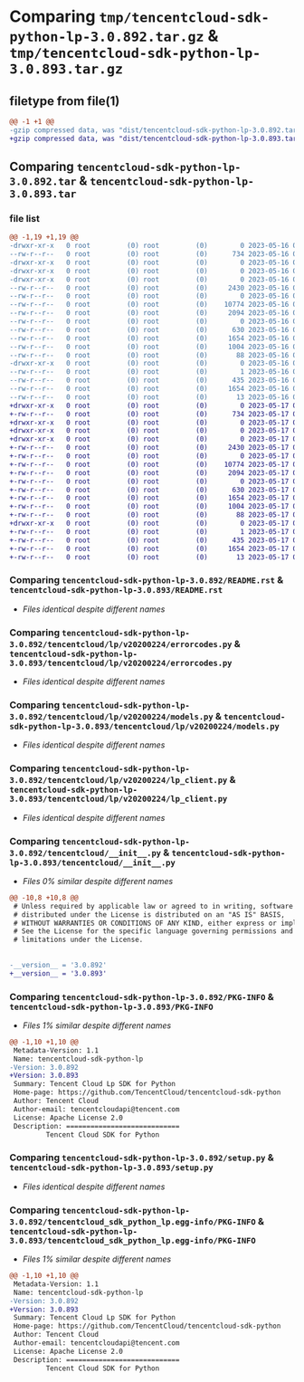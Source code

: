 # Comparing `tmp/tencentcloud-sdk-python-lp-3.0.892.tar.gz` & `tmp/tencentcloud-sdk-python-lp-3.0.893.tar.gz`

## filetype from file(1)

```diff
@@ -1 +1 @@
-gzip compressed data, was "dist/tencentcloud-sdk-python-lp-3.0.892.tar", last modified: Tue May 16 00:40:23 2023, max compression
+gzip compressed data, was "dist/tencentcloud-sdk-python-lp-3.0.893.tar", last modified: Wed May 17 03:35:06 2023, max compression
```

## Comparing `tencentcloud-sdk-python-lp-3.0.892.tar` & `tencentcloud-sdk-python-lp-3.0.893.tar`

### file list

```diff
@@ -1,19 +1,19 @@
-drwxr-xr-x   0 root         (0) root         (0)        0 2023-05-16 00:40:23.000000 tencentcloud-sdk-python-lp-3.0.892/
--rw-r--r--   0 root         (0) root         (0)      734 2023-05-16 00:40:23.000000 tencentcloud-sdk-python-lp-3.0.892/README.rst
-drwxr-xr-x   0 root         (0) root         (0)        0 2023-05-16 00:40:23.000000 tencentcloud-sdk-python-lp-3.0.892/tencentcloud/
-drwxr-xr-x   0 root         (0) root         (0)        0 2023-05-16 00:40:23.000000 tencentcloud-sdk-python-lp-3.0.892/tencentcloud/lp/
-drwxr-xr-x   0 root         (0) root         (0)        0 2023-05-16 00:40:23.000000 tencentcloud-sdk-python-lp-3.0.892/tencentcloud/lp/v20200224/
--rw-r--r--   0 root         (0) root         (0)     2430 2023-05-16 00:40:23.000000 tencentcloud-sdk-python-lp-3.0.892/tencentcloud/lp/v20200224/errorcodes.py
--rw-r--r--   0 root         (0) root         (0)        0 2023-05-16 00:40:23.000000 tencentcloud-sdk-python-lp-3.0.892/tencentcloud/lp/v20200224/__init__.py
--rw-r--r--   0 root         (0) root         (0)    10774 2023-05-16 00:40:23.000000 tencentcloud-sdk-python-lp-3.0.892/tencentcloud/lp/v20200224/models.py
--rw-r--r--   0 root         (0) root         (0)     2094 2023-05-16 00:40:23.000000 tencentcloud-sdk-python-lp-3.0.892/tencentcloud/lp/v20200224/lp_client.py
--rw-r--r--   0 root         (0) root         (0)        0 2023-05-16 00:40:23.000000 tencentcloud-sdk-python-lp-3.0.892/tencentcloud/lp/__init__.py
--rw-r--r--   0 root         (0) root         (0)      630 2023-05-16 00:40:23.000000 tencentcloud-sdk-python-lp-3.0.892/tencentcloud/__init__.py
--rw-r--r--   0 root         (0) root         (0)     1654 2023-05-16 00:40:23.000000 tencentcloud-sdk-python-lp-3.0.892/PKG-INFO
--rw-r--r--   0 root         (0) root         (0)     1004 2023-05-16 00:40:23.000000 tencentcloud-sdk-python-lp-3.0.892/setup.py
--rw-r--r--   0 root         (0) root         (0)       88 2023-05-16 00:40:23.000000 tencentcloud-sdk-python-lp-3.0.892/setup.cfg
-drwxr-xr-x   0 root         (0) root         (0)        0 2023-05-16 00:40:23.000000 tencentcloud-sdk-python-lp-3.0.892/tencentcloud_sdk_python_lp.egg-info/
--rw-r--r--   0 root         (0) root         (0)        1 2023-05-16 00:40:23.000000 tencentcloud-sdk-python-lp-3.0.892/tencentcloud_sdk_python_lp.egg-info/dependency_links.txt
--rw-r--r--   0 root         (0) root         (0)      435 2023-05-16 00:40:23.000000 tencentcloud-sdk-python-lp-3.0.892/tencentcloud_sdk_python_lp.egg-info/SOURCES.txt
--rw-r--r--   0 root         (0) root         (0)     1654 2023-05-16 00:40:23.000000 tencentcloud-sdk-python-lp-3.0.892/tencentcloud_sdk_python_lp.egg-info/PKG-INFO
--rw-r--r--   0 root         (0) root         (0)       13 2023-05-16 00:40:23.000000 tencentcloud-sdk-python-lp-3.0.892/tencentcloud_sdk_python_lp.egg-info/top_level.txt
+drwxr-xr-x   0 root         (0) root         (0)        0 2023-05-17 03:35:06.000000 tencentcloud-sdk-python-lp-3.0.893/
+-rw-r--r--   0 root         (0) root         (0)      734 2023-05-17 03:35:06.000000 tencentcloud-sdk-python-lp-3.0.893/README.rst
+drwxr-xr-x   0 root         (0) root         (0)        0 2023-05-17 03:35:06.000000 tencentcloud-sdk-python-lp-3.0.893/tencentcloud/
+drwxr-xr-x   0 root         (0) root         (0)        0 2023-05-17 03:35:06.000000 tencentcloud-sdk-python-lp-3.0.893/tencentcloud/lp/
+drwxr-xr-x   0 root         (0) root         (0)        0 2023-05-17 03:35:06.000000 tencentcloud-sdk-python-lp-3.0.893/tencentcloud/lp/v20200224/
+-rw-r--r--   0 root         (0) root         (0)     2430 2023-05-17 03:35:06.000000 tencentcloud-sdk-python-lp-3.0.893/tencentcloud/lp/v20200224/errorcodes.py
+-rw-r--r--   0 root         (0) root         (0)        0 2023-05-17 03:35:06.000000 tencentcloud-sdk-python-lp-3.0.893/tencentcloud/lp/v20200224/__init__.py
+-rw-r--r--   0 root         (0) root         (0)    10774 2023-05-17 03:35:06.000000 tencentcloud-sdk-python-lp-3.0.893/tencentcloud/lp/v20200224/models.py
+-rw-r--r--   0 root         (0) root         (0)     2094 2023-05-17 03:35:06.000000 tencentcloud-sdk-python-lp-3.0.893/tencentcloud/lp/v20200224/lp_client.py
+-rw-r--r--   0 root         (0) root         (0)        0 2023-05-17 03:35:06.000000 tencentcloud-sdk-python-lp-3.0.893/tencentcloud/lp/__init__.py
+-rw-r--r--   0 root         (0) root         (0)      630 2023-05-17 03:35:06.000000 tencentcloud-sdk-python-lp-3.0.893/tencentcloud/__init__.py
+-rw-r--r--   0 root         (0) root         (0)     1654 2023-05-17 03:35:06.000000 tencentcloud-sdk-python-lp-3.0.893/PKG-INFO
+-rw-r--r--   0 root         (0) root         (0)     1004 2023-05-17 03:35:06.000000 tencentcloud-sdk-python-lp-3.0.893/setup.py
+-rw-r--r--   0 root         (0) root         (0)       88 2023-05-17 03:35:06.000000 tencentcloud-sdk-python-lp-3.0.893/setup.cfg
+drwxr-xr-x   0 root         (0) root         (0)        0 2023-05-17 03:35:06.000000 tencentcloud-sdk-python-lp-3.0.893/tencentcloud_sdk_python_lp.egg-info/
+-rw-r--r--   0 root         (0) root         (0)        1 2023-05-17 03:35:06.000000 tencentcloud-sdk-python-lp-3.0.893/tencentcloud_sdk_python_lp.egg-info/dependency_links.txt
+-rw-r--r--   0 root         (0) root         (0)      435 2023-05-17 03:35:06.000000 tencentcloud-sdk-python-lp-3.0.893/tencentcloud_sdk_python_lp.egg-info/SOURCES.txt
+-rw-r--r--   0 root         (0) root         (0)     1654 2023-05-17 03:35:06.000000 tencentcloud-sdk-python-lp-3.0.893/tencentcloud_sdk_python_lp.egg-info/PKG-INFO
+-rw-r--r--   0 root         (0) root         (0)       13 2023-05-17 03:35:06.000000 tencentcloud-sdk-python-lp-3.0.893/tencentcloud_sdk_python_lp.egg-info/top_level.txt
```

### Comparing `tencentcloud-sdk-python-lp-3.0.892/README.rst` & `tencentcloud-sdk-python-lp-3.0.893/README.rst`

 * *Files identical despite different names*

### Comparing `tencentcloud-sdk-python-lp-3.0.892/tencentcloud/lp/v20200224/errorcodes.py` & `tencentcloud-sdk-python-lp-3.0.893/tencentcloud/lp/v20200224/errorcodes.py`

 * *Files identical despite different names*

### Comparing `tencentcloud-sdk-python-lp-3.0.892/tencentcloud/lp/v20200224/models.py` & `tencentcloud-sdk-python-lp-3.0.893/tencentcloud/lp/v20200224/models.py`

 * *Files identical despite different names*

### Comparing `tencentcloud-sdk-python-lp-3.0.892/tencentcloud/lp/v20200224/lp_client.py` & `tencentcloud-sdk-python-lp-3.0.893/tencentcloud/lp/v20200224/lp_client.py`

 * *Files identical despite different names*

### Comparing `tencentcloud-sdk-python-lp-3.0.892/tencentcloud/__init__.py` & `tencentcloud-sdk-python-lp-3.0.893/tencentcloud/__init__.py`

 * *Files 0% similar despite different names*

```diff
@@ -10,8 +10,8 @@
 # Unless required by applicable law or agreed to in writing, software
 # distributed under the License is distributed on an "AS IS" BASIS,
 # WITHOUT WARRANTIES OR CONDITIONS OF ANY KIND, either express or implied.
 # See the License for the specific language governing permissions and
 # limitations under the License.
 
 
-__version__ = '3.0.892'
+__version__ = '3.0.893'
```

### Comparing `tencentcloud-sdk-python-lp-3.0.892/PKG-INFO` & `tencentcloud-sdk-python-lp-3.0.893/PKG-INFO`

 * *Files 1% similar despite different names*

```diff
@@ -1,10 +1,10 @@
 Metadata-Version: 1.1
 Name: tencentcloud-sdk-python-lp
-Version: 3.0.892
+Version: 3.0.893
 Summary: Tencent Cloud Lp SDK for Python
 Home-page: https://github.com/TencentCloud/tencentcloud-sdk-python
 Author: Tencent Cloud
 Author-email: tencentcloudapi@tencent.com
 License: Apache License 2.0
 Description: ============================
         Tencent Cloud SDK for Python
```

### Comparing `tencentcloud-sdk-python-lp-3.0.892/setup.py` & `tencentcloud-sdk-python-lp-3.0.893/setup.py`

 * *Files identical despite different names*

### Comparing `tencentcloud-sdk-python-lp-3.0.892/tencentcloud_sdk_python_lp.egg-info/PKG-INFO` & `tencentcloud-sdk-python-lp-3.0.893/tencentcloud_sdk_python_lp.egg-info/PKG-INFO`

 * *Files 1% similar despite different names*

```diff
@@ -1,10 +1,10 @@
 Metadata-Version: 1.1
 Name: tencentcloud-sdk-python-lp
-Version: 3.0.892
+Version: 3.0.893
 Summary: Tencent Cloud Lp SDK for Python
 Home-page: https://github.com/TencentCloud/tencentcloud-sdk-python
 Author: Tencent Cloud
 Author-email: tencentcloudapi@tencent.com
 License: Apache License 2.0
 Description: ============================
         Tencent Cloud SDK for Python
```

